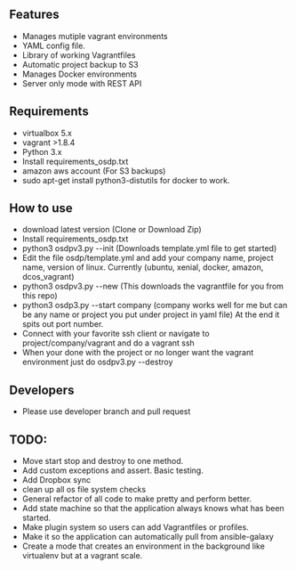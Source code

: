 ## Features
- Manages mutiple vagrant environments
- YAML config file. 
- Library of working Vagrantfiles
- Automatic project backup to S3
- Manages Docker environments
- Server only mode with REST API

## Requirements
- virtualbox 5.x
- vagrant >1.8.4
- Python 3.x
- Install requirements_osdp.txt
- amazon aws account (For S3 backups) 
- sudo apt-get install python3-distutils for docker to work.


## How to use
- download latest version (Clone or Download Zip) 
- Install requirements_osdp.txt
- python3 osdpv3.py --init (Downloads template.yml file to get started)
- Edit the file osdp/template.yml and add your company name, project name, version of linux. Currently (ubuntu, xenial, docker, amazon, dcos_vagrant)
- python3 osdpv3.py --new (This downloads the vagrantfile for you from this repo)
- python3 osdp3.py --start company (company works well for me but can be any name or project you put under project in yaml file) At the end it spits out port number.
- Connect with your favorite ssh client or navigate to project/company/vagrant and do a vagrant ssh
- When your done with the project or no longer want the vagrant environment just do osdpv3.py --destroy

## Developers
- Please use developer branch and pull request

## TODO:

- Move start stop and destroy to one method.
- Add custom exceptions and assert. Basic testing.
- Add Dropbox sync
- clean up all os file system checks
- General refactor of all code to make pretty and perform better.
- Add state machine so that the application always knows what has been started.
- Make plugin system so users can add Vagrantfiles or profiles.
- Make it so the application can automatically pull from ansible-galaxy
- Create a mode that creates an environment in the background like virtualenv but at a vagrant scale.
